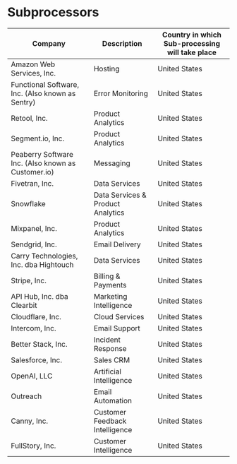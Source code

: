 # Subprocessors

| Company                                            | Description                       | Country in which Sub-processing will take place |
| -------------------------------------------------- | --------------------------------- | ----------------------------------------------- |
| Amazon Web Services, Inc.                          | Hosting                           | United States                                   |
| Functional Software, Inc. (Also known as Sentry)   | Error Monitoring                  | United States                                   |
| Retool, Inc.                                       | Product Analytics                 | United States                                   |
| Segment.io, Inc.                                   | Product Analytics                 | United States                                   |
| Peaberry Software Inc. (Also known as Customer.io) | Messaging                         | United States                                   |
| Fivetran, Inc.                                     | Data Services                     | United States                                   |
| Snowflake                                          | Data Services & Product Analytics | United States                                   |
| Mixpanel, Inc.                                     | Product Analytics                 | United States                                   |
| Sendgrid, Inc.                                     | Email Delivery                    | United States                                   |
| Carry Technologies, Inc. dba Hightouch             | Data Services                     | United States                                   |
| Stripe, Inc.                                       | Billing & Payments                | United States                                   |
| API Hub, Inc. dba Clearbit                         | Marketing Intelligence            | United States                                   |
| Cloudflare, Inc.                                   | Cloud Services                    | United States                                   |
| Intercom, Inc.                                     | Email Support                     | United States                                   |
| Better Stack, Inc.                                 | Incident Response                 | United States                                   |
| Salesforce, Inc.                                   | Sales CRM                         | United States                                   |
| OpenAI, LLC                                        | Artificial Intelligence           | United States                                   |
| Outreach                                           | Email Automation                  | United States                                   |
| Canny, Inc.                                        | Customer Feedback Intelligence    | United States                                   |
| FullStory, Inc.                                    | Customer Intelligence             | United States                                   |
